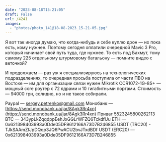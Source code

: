 ```yaml
---
date: "2023-08-18T15:21:05"
draft: False
url: /4241
images:
  - "photos/photo_141@18-08-2023_15-21-05.jpg"
---
```


Я вот так иногда думаю, что когда-нибудь и себе куплю дрон — но пока есть, кому нужнее. Поэтому сегодня оплатили очередной Mavic 3 Pro, который начинает свой путь туда, где нужнее. То есть под Бахмут, тому самому 225 отдельному штурмовому батальону — помните видео с веточкой?

И продолжаем — раз уж я специализируюсь на технологических подразделениях, то очередная просьба поступила от части ПВО на Востоке — им для организации связи нужен Mikrotik CCR1072-1G-8S+ — мощный core роутер с 72 ядрами и 10 гигабитными портами. Стоимость — 94000 грн, солидно, но и не такое собирали. 

Paypal — sergey.petrenko@gmail.com
Монобанк — [https://send.monobank.ua/jar/8Agk3Rr4xn](https://send.monobank.ua/jar/8Agk3Rr4xn)
Приват 5523245800262113
BTC — 343ypLkZqqdppEehJxGGLrWFZQ6TckdfUu
ETH — 0x621398403993a0Dde05DF9612166A73D7B246855
USDT (TRC20) - TJkSAAmZfJpDQqp3JQ6PwACU2bvJTxdBDf
USDT (ERC20) — 0x621398403993a0Dde05DF9612166A73D7B246855

